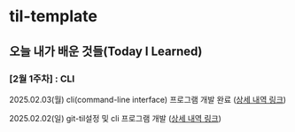 # til-template

## 오늘 내가 배운 것들(Today I Learned)

### [2월 1주차] : CLI 

2025.02.03(월) cli(command-line interface) 프로그램 개발 완료 ([상세 내역 링크](https://github.com/kaeul1020/kaeul-til/blob/main/2025/Feb/2025-02-03.md))

2025.02.02(일) git-til설정 및 cli 프로그램 개발 ([상세 내역 링크](https://github.com/kaeul1020/kaeul-til/blob/main/2025/Feb/2025-02-02.md))